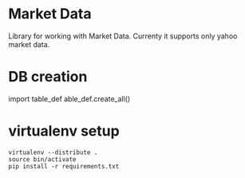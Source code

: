 Market Data
==========
Library for working with Market Data. Currenty it supports only yahoo market data.

# DB creation
import table_def
able_def.create_all()

# virtualenv setup
```
virtualenv --distribute .
source bin/activate
pip install -r requirements.txt
```
